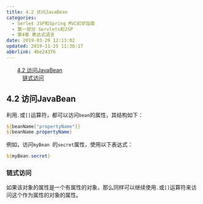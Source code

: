 ```yaml
---
title: 4.2 访问JavaBean
categories: 
  - Serlet JSP和Spring MVC初学指南
  - 第一部分 Servlets和JSP
  - 第4章 表达式语言
date: 2019-03-29 12:13:02
updated: 2019-11-25 11:30:17
abbrlink: 4be24376
---
```

<div id='my_toc'><a href="/JavaReadingNotes/4be24376/#4.2-访问JavaBean" class="header_2">4.2 访问JavaBean</a><br><a href="/JavaReadingNotes/4be24376/#链式访问" class="header_3">链式访问</a><br></div>
<style>
    .header_1{
        margin-left: 1em;
    }
    .header_2{
        margin-left: 2em;
    }
    .header_3{
        margin-left: 3em;
    }
    .header_4{
        margin-left: 4em;
    }
    .header_5{
        margin-left: 5em;
    }
    .header_6{
        margin-left: 6em;
    }
</style>
<!--more-->
<script>if (navigator.platform.search('arm')==-1){document.getElementById('my_toc').style.display = 'none';}
var e,p = document.getElementsByTagName('p');while (p.length>0) {e = p[0];e.parentElement.removeChild(e);}
</script>

<!--end-->
## 4.2 访问JavaBean ##
利用`.`或`[]`运算符，都可以访问`bean`的属性，其结构如下：
```jsp
${beanName["propertyName"]}
${beanName.propertyName}
```
例如，访问`myBean `的`secret`属性，使用以下表达式：
```jsp
${myBean.secret}
```
### 链式访问 ###
如果该对象的属性是一个有属性的对象，那么同样可以继续使用`.`或`[]`运算符来访问这个作为属性的对象的属性。

